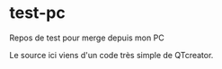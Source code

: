 # test-pc
Repos de test pour merge depuis mon PC

Le source ici viens d'un code très simple de QTcreator.
